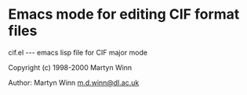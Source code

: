 # Emacs mode for editing CIF format files

cif.el --- emacs lisp file for CIF major mode

Copyright (c) 1998-2000 Martyn Winn

Author: Martyn Winn <m.d.winn@dl.ac.uk>
